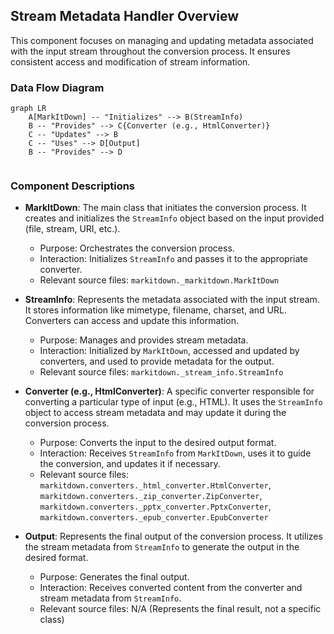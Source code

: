 ## Stream Metadata Handler Overview

This component focuses on managing and updating metadata associated with the input stream throughout the conversion process. It ensures consistent access and modification of stream information.

### Data Flow Diagram

```mermaid
graph LR
    A[MarkItDown] -- "Initializes" --> B(StreamInfo)
    B -- "Provides" --> C{Converter (e.g., HtmlConverter)}
    C -- "Updates" --> B
    C -- "Uses" --> D[Output]
    B -- "Provides" --> D


```

### Component Descriptions

*   **MarkItDown**: The main class that initiates the conversion process. It creates and initializes the `StreamInfo` object based on the input provided (file, stream, URI, etc.).
    *   Purpose: Orchestrates the conversion process.
    *   Interaction: Initializes `StreamInfo` and passes it to the appropriate converter.
    *   Relevant source files: `markitdown._markitdown.MarkItDown`

*   **StreamInfo**: Represents the metadata associated with the input stream. It stores information like mimetype, filename, charset, and URL. Converters can access and update this information.
    *   Purpose: Manages and provides stream metadata.
    *   Interaction: Initialized by `MarkItDown`, accessed and updated by converters, and used to provide metadata for the output.
    *   Relevant source files: `markitdown._stream_info.StreamInfo`

*   **Converter (e.g., HtmlConverter)**: A specific converter responsible for converting a particular type of input (e.g., HTML). It uses the `StreamInfo` object to access stream metadata and may update it during the conversion process.
    *   Purpose: Converts the input to the desired output format.
    *   Interaction: Receives `StreamInfo` from `MarkItDown`, uses it to guide the conversion, and updates it if necessary.
    *   Relevant source files: `markitdown.converters._html_converter.HtmlConverter`, `markitdown.converters._zip_converter.ZipConverter`, `markitdown.converters._pptx_converter.PptxConverter`, `markitdown.converters._epub_converter.EpubConverter`

*   **Output**: Represents the final output of the conversion process. It utilizes the stream metadata from `StreamInfo` to generate the output in the desired format.
    *   Purpose: Generates the final output.
    *   Interaction: Receives converted content from the converter and stream metadata from `StreamInfo`.
    *   Relevant source files: N/A (Represents the final result, not a specific class)
